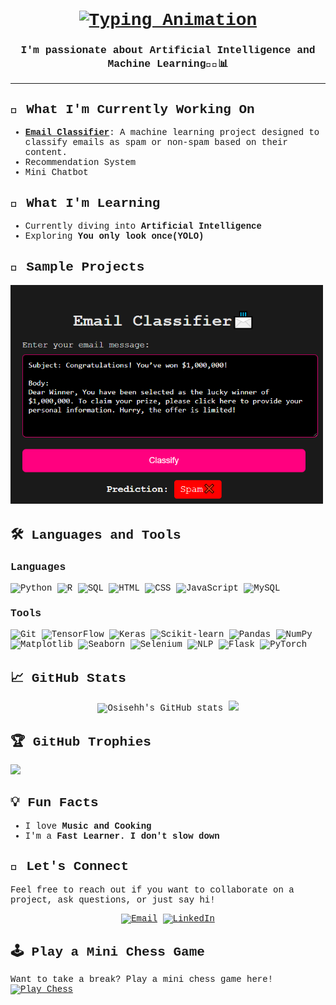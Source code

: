 <div style="font-family: 'Courier New', Courier, monospace;">

  <h1 align="center">
    <a href="#">
      <img src="https://readme-typing-svg.demolab.com?font=Fira+Code&size=40&pause=1000&color=F76B8AFF&center=true&vCenter=true&width=600&lines=Hello,+You👨👩;+I'm+Irudunoghena+Osiseh;+An+AI/ML+Engineer;+Enjoy+your+visit!" alt="Typing Animation">
    </a>
  </h1>

  <h3 align="center">I'm passionate about Artificial Intelligence and Machine Learning🤖🧠📊</h3>

  ---

  ## 🔭 What I'm Currently Working On
  - **[Email Classifier](https://github.com/Osisehh/Email-Classifier)**: A machine learning project designed to classify emails as spam or non-spam based on their content.
  - Recommendation System
  - Mini Chatbot

  ## 🌱 What I'm Learning
  - Currently diving into **Artificial Intelligence**
  - Exploring **You only look once(YOLO)**

  ## 🤖 Sample Projects
<img src="https://github.com/Osisehh/Email-Classifier/blob/master/images/spam.png" width="500"/>

  ## 🛠️ Languages and Tools

  ### Languages
  ![Python](https://img.shields.io/badge/Python-3776AB?style=for-the-badge&logo=python&logoColor=white)
  ![R](https://img.shields.io/badge/R-276DC3?style=for-the-badge&logo=r&logoColor=white)
  ![SQL](https://img.shields.io/badge/SQL-4479A1?style=for-the-badge&logo=postgresql&logoColor=white)
  ![HTML](https://img.shields.io/badge/HTML-E34F26?style=for-the-badge&logo=html5&logoColor=white)
  ![CSS](https://img.shields.io/badge/CSS-1572B6?style=for-the-badge&logo=css3&logoColor=white)
  ![JavaScript](https://img.shields.io/badge/JavaScript-F7DF1E?style=for-the-badge&logo=javascript&logoColor=black)
  ![MySQL](https://img.shields.io/badge/MySQL-4479A1?style=for-the-badge&logo=mysql&logoColor=white)


  ### Tools
  ![Git](https://img.shields.io/badge/Git-F05032?style=for-the-badge&logo=git&logoColor=white)
  ![TensorFlow](https://img.shields.io/badge/TensorFlow-FF6F00?style=for-the-badge&logo=tensorflow&logoColor=white)
  ![Keras](https://img.shields.io/badge/Keras-D00000?style=for-the-badge&logo=keras&logoColor=white)
  ![Scikit-learn](https://img.shields.io/badge/Scikit--learn-F7931E?style=for-the-badge&logo=scikit-learn&logoColor=white)
  ![Pandas](https://img.shields.io/badge/Pandas-150458?style=for-the-badge&logo=pandas&logoColor=white)
  ![NumPy](https://img.shields.io/badge/NumPy-013243?style=for-the-badge&logo=numpy&logoColor=white)
  ![Matplotlib](https://img.shields.io/badge/Matplotlib-008080?style=for-the-badge&logo=matplotlib&logoColor=white)
  ![Seaborn](https://img.shields.io/badge/Seaborn-268BD2?style=for-the-badge&logo=seaborn&logoColor=white)
  ![Selenium](https://img.shields.io/badge/Selenium-43B02A?style=for-the-badge&logo=selenium&logoColor=white)
  ![NLP](https://img.shields.io/badge/NLP-FF2D20?style=for-the-badge&logo=nlp&logoColor=white)
  ![Flask](https://img.shields.io/badge/Flask-000000?style=for-the-badge&logo=flask&logoColor=white)
  ![PyTorch](https://img.shields.io/badge/PyTorch-EE4C2C?style=for-the-badge&logo=pytorch&logoColor=white)



  ## 📈 GitHub Stats
  <p align="center">
    <img src="https://github-readme-stats.vercel.app/api?username=Osisehh&show_icons=true&theme=radical" alt="Osisehh's GitHub stats"/>
    <img src="https://github-readme-stats.vercel.app/api/top-langs/?username=Zabih-khan&layout=compact&theme=radical" />
  </p>

  ## 🏆 GitHub Trophies
![](https://github-profile-trophy.vercel.app/?username=a-lotfi&theme=nord&no-frame=false&no-bg=true&margin-w=4)

  ## 💡 Fun Facts
  - I love **Music and Cooking**
  - I'm a **Fast Learner. I don't slow down**

  ## 🤝 Let's Connect
  Feel free to reach out if you want to collaborate on a project, ask questions, or just say hi!

  <p align="center">
    <a href="mailto:osisehirudunoghena@gmail.com"><img src="https://img.shields.io/badge/Email-D14836?style=for-the-badge&logo=gmail&logoColor=white" alt="Email"></a>
    <a href="https://www.linkedin.com/in/osiseh-irudunoghena"><img src="https://img.shields.io/badge/LinkedIn-0A66C2?style=for-the-badge&logo=linkedin&logoColor=white" alt="LinkedIn"></a>
  </p>

  ## 🕹️ Play a Mini Chess Game
  Want to take a break? Play a mini chess game here!
  [![Play Chess](https://img.shields.io/badge/Play%20Chess-000000?style=for-the-badge&logo=chess&logoColor=white)](https://lichess.org/)

</div>
